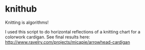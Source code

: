 # knithub
Knitting is algorithms!

I used this script to do horizontal reflections of a knitting chart for a colorwork cardigan. See final results here: http://www.ravelry.com/projects/micapie/arrowhead-cardigan
